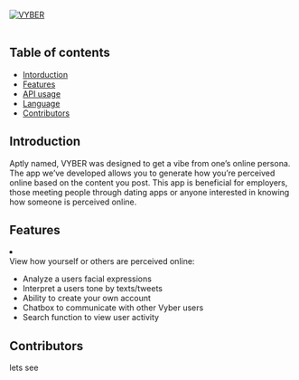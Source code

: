   <br>
    <a href="https://github.com/erin0418/Vyber" target="_blank">
   <img src="https://thumb.ibb.co/hYp83U/image.png" alt="VYBER"></a>
   <!-- ![Image](https://thumb.ibb.co/hYp83U/image.png)</a> -->
   <!-- <a href="https://ibb.co/hYp83U"><img src="https://thumb.ibb.co/hYp83U/image.png" alt="image" border="0" /></a> -->
  <br>
<br>

## Table of contents

  * [Intorduction](#introduction)
  * [Features](#features)
  * [API usage](#api-usage)
  * [Language](#language)
  * [Contributors](#contributors)

## Introduction

Aptly named, VYBER was designed to get a vibe from one’s online persona. The app we’ve developed allows you to generate how you’re perceived online based on the content you post. This app is beneficial for employers, those meeting people through dating apps or anyone interested in knowing how someone is perceived online.

## Features
<li></li>
View how yourself or others are perceived online:
<ul>
<li>Analyze a users facial expressions</li>
<li>Interpret a users tone by texts/tweets</li>
<li>Ability to create your own account</li>
<li>Chatbox to communicate with other Vyber users</li>
<li>Search function to view user activity</li>
</ul>

## Contributors

lets see
<!-- END doctoc generated TOC please keep comment here to allow auto update -->

<!-- # burgers2
Heading
=======

## Sub-heading

Paragraphs are separated
by a blank line.

Two spaces at the end of a line  
produces a line break.

Text attributes _italic_, 
**bold**, `monospace`.

Horizontal rule:

---

Bullet list:

  * apples
  * oranges
  * pears

Numbered list:

  1. wash
  2. rinse
  3. repeat

A [link](http://example.com).

![Image](https://media.giphy.com/media/qE8EuaecyLH6U/giphy.gif)

> Markdown uses email-style > characters for blockquoting.

Inline <abbr title="Hypertext Markup Language">HTML</abbr> is supported. -->
